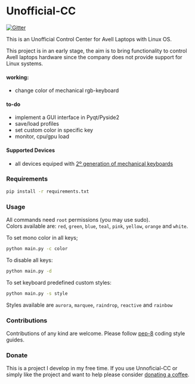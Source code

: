 #  Unofficial-CC
[![Gitter](https://badges.gitter.im/Unofficial-CC/Lobby.svg)](https://gitter.im/Unofficial-CC/Lobby?utm_source=badge&utm_medium=badge&utm_campaign=pr-badge)

This is an Unofficial Control Center for Avell Laptops with Linux OS.

This project is in an early stage, the aim is to bring functionality to control Avell laptops hardware since the company does not provide support for Linux systems.
 
#### working: ####
 
 - change color of mechanical rgb-keyboard


#### to-do ####
 - implement a GUI interface in Pyqt/Pyside2
 - save/load profiles
 - set custom color in specific key
 - monitor, cpu/gpu load

#### Supported Devices ####

- all devices equiped with  [2º generation of mechanical keyboards](http://blog.avell.com.br/melhorias-segunda-geracao-de-teclados-mecanicos-avell/)

### Requirements
```bash 
pip install -r requirements.txt
```

### Usage

All commands need `root` permissions (you may use sudo).<br>
Colors available are: `red`, `green`, `blue`, `teal`, `pink`, `yellow`, `orange` and `white`.<br>

To set mono color in all keys;

```bash 
python main.py -c color
```

To disable all keys:
```bash 
python main.py -d
```

To set keyboard predefined custom styles:

```bash 
python main.py -s style
```

Styles available are `aurora`, `marquee`, `raindrop`, `reactive` and `rainbow`



### Contributions

Contributions of any kind are welcome. Please follow [pep-8](https://www.python.org/dev/peps/pep-0008/) coding style guides.

### Donate

This is a project I develop in my free time.  If you use Unnoficial-CC or simply like the project and want to help please consider [donating a coffee](https://www.buymeacoffee.com/KCZRP52U7). 


